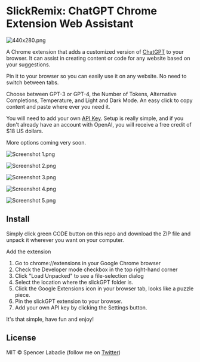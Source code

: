 # SlickRemix: ChatGPT Chrome Extension Web Assistant

![440x280.png](https://raw.githubusercontent.com/spencerslickremix/slickGPT/main/screenshots/440x280.png)

A Chrome extension that adds a customized version of [ChatGPT](https://chat.openai.com) to your browser. It can assist in creating content or code for any website based on your suggestions.

Pin it to your browser so you can easily use it on any website. No need to switch between tabs.

Choose between GPT-3 or GPT-4, the Number of Tokens, Alternative Completions, Temperature, and Light and Dark Mode. An easy click to copy content and paste where ever you need it.

You will need to add your own [API Key](https://platform.openai.com/account/api-keys). Setup is really simple, and if you don't already have an account with OpenAI, you will receive a free credit of $18 US dollars.

More options coming very soon.

![Screenshot 1.png](https://raw.githubusercontent.com/spencerslickremix/slickGPT/main/screenshots/Screenshot%201.png)

![Screenshot 2.png](https://raw.githubusercontent.com/spencerslickremix/slickGPT/main/screenshots/Screenshot%202.png)

![Screenshot 3.png](https://raw.githubusercontent.com/spencerslickremix/slickGPT/main/screenshots/Screenshot%203.png)

![Screenshot 4.png](https://raw.githubusercontent.com/spencerslickremix/slickGPT/main/screenshots/Screenshot%204.png)

![Screenshot 5.png](https://raw.githubusercontent.com/spencerslickremix/slickGPT/main/screenshots/Screenshot%205.png)

## Install

Simply click green CODE button on this repo and download the ZIP file and unpack it wherever you want on your computer.

Add the extension

1. Go to chrome://extensions in your Google Chrome browser
2. Check the Developer mode checkbox in the top right-hand corner
3. Click "Load Unpacked" to see a file-selection dialog
4. Select the location where the slickGPT folder is.
5. Click the Google Extensions icon in your browser tab, looks like a puzzle piece.
6. Pin the slickGPT extension to your browser.
7. Add your own API key by clicking the Settings button.

It's that simple, have fun and enjoy!

## License

MIT © Spencer Labadie (follow me on <a href="https://twitter.com/SpencerLabadie">Twitter</a>)